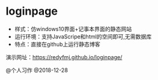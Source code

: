 # loginpage

- 样式：仿windows10界面+记事本界面的静态网站
- 运行环境：支持JavaScripe和html的空间即可,无需数据库
- 特点：直接在github上运行静态博客

演示网址：https://redyfmj.github.io/loginpage/

@个人习作 @2018-12-28
